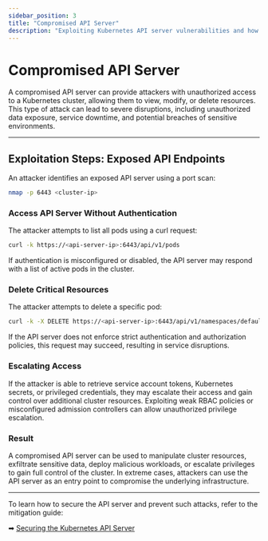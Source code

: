 ```yaml
---
sidebar_position: 3
title: "Compromised API Server"
description: "Exploiting Kubernetes API server vulnerabilities and how attackers gain unauthorized access."
---
```


# Compromised API Server

A compromised API server can provide attackers with unauthorized access to a Kubernetes cluster, allowing them to view, modify, or delete resources. This type of attack can lead to severe disruptions, including unauthorized data exposure, service downtime, and potential breaches of sensitive environments.

---

## Exploitation Steps: Exposed API Endpoints

An attacker identifies an exposed API server using a port scan:

```bash
nmap -p 6443 <cluster-ip>
```

### Access API Server Without Authentication

The attacker attempts to list all pods using a curl request:

```bash
curl -k https://<api-server-ip>:6443/api/v1/pods
```

If authentication is misconfigured or disabled, the API server may respond with a list of active pods in the cluster.

### Delete Critical Resources

The attacker attempts to delete a specific pod:

```bash
curl -k -X DELETE https://<api-server-ip>:6443/api/v1/namespaces/default/pods/victim-pod
```

If the API server does not enforce strict authentication and authorization policies, this request may succeed, resulting in service disruptions.

### Escalating Access

If the attacker is able to retrieve service account tokens, Kubernetes secrets, or privileged credentials, they may escalate their access and gain control over additional cluster resources. Exploiting weak RBAC policies or misconfigured admission controllers can allow unauthorized privilege escalation.

### Result

A compromised API server can be used to manipulate cluster resources, exfiltrate sensitive data, deploy malicious workloads, or escalate privileges to gain full control of the cluster. In extreme cases, attackers can use the API server as an entry point to compromise the underlying infrastructure.

---

To learn how to secure the API server and prevent such attacks, refer to the mitigation guide:

➡ [Securing the Kubernetes API Server](https://geek-kb.github.io/k8s_security/docs/best_practices/cluster_setup_and_hardening/api_server_security/)
